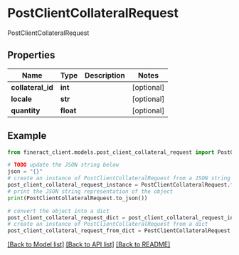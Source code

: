 # PostClientCollateralRequest

PostClientCollateralRequest

## Properties

Name | Type | Description | Notes
------------ | ------------- | ------------- | -------------
**collateral_id** | **int** |  | [optional] 
**locale** | **str** |  | [optional] 
**quantity** | **float** |  | [optional] 

## Example

```python
from fineract_client.models.post_client_collateral_request import PostClientCollateralRequest

# TODO update the JSON string below
json = "{}"
# create an instance of PostClientCollateralRequest from a JSON string
post_client_collateral_request_instance = PostClientCollateralRequest.from_json(json)
# print the JSON string representation of the object
print(PostClientCollateralRequest.to_json())

# convert the object into a dict
post_client_collateral_request_dict = post_client_collateral_request_instance.to_dict()
# create an instance of PostClientCollateralRequest from a dict
post_client_collateral_request_from_dict = PostClientCollateralRequest.from_dict(post_client_collateral_request_dict)
```
[[Back to Model list]](../README.md#documentation-for-models) [[Back to API list]](../README.md#documentation-for-api-endpoints) [[Back to README]](../README.md)


